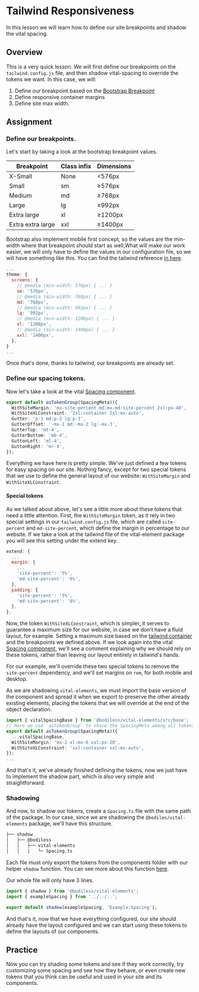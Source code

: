 # Tailwind Responsiveness

In this lesson we will learn how to define our site breakpoints and shadow the vital spacing.

## Overview

This is a very quick lesson. We will first define our breakpoints on the `tailwind.config.js` file, and then shadow vital-spacing to override the tokens we want.
In this case, we will:
1. Define our breakpoint based on the [Bootstrap Breakpoint](https://getbootstrap.com/docs/5.0/layout/breakpoints/)
2. Define responsive container margins
3. Define site max width.

## Assignment

### Define our breakpoints.

Let's start by taking a look at the bootstrap breakpoint values.

|Breakpoint|Class infix|Dimensions|
|----------|-----------|----------|
|X-Small|None|<576px|
|Small|sm|≥576px|
|Medium|md|≥768px|
|Large|lg|≥992px|
|Extra large|xl|≥1200px|
|Extra extra large|xxl|≥1400px|

Bootstrap also implement mobile first concept, so the values are the min-width where that breakpoint should start as well,What will make our work easier, we will only have to define the values in our configuration file, so we will have something like this. You can find the tailwind reference [in here](https://tailwindcss.com/docs/screens).

```js
...
theme: {
  screens: {
    // @media (min-width: 576px) { ... }
    sm: '576px',
    // @media (min-width: 768px) { ... }
    md: '768px',
    // @media (min-width: 992px) { ... }
    lg: '992px',
    // @media (min-width: 1200px) { ... }
    xl: '1200px',
    // @media (min-width: 1400px) { ... }
    xxl: '1400px',
  },
}
...
```

Once that's done, thanks to tailwind, our breakpoints are already set.

### Define our spacing tokens.

Now let's take a look at the vital [Spacing component](https://github.com/johnsonandjohnson/Bodiless-JS/blob/main/packages/vital-elements/src/components/Spacing/tokens/vitalSpacing.ts).

```ts
export default asTokenGroup(SpacingMeta)({
  WithSiteMargin: 'mx-site-percent md:mx-md-site-percent 2xl:px-40',
  WithSiteXLConstraint: '2xl:container 2xl:mx-auto',
  Gutter: 'p-1 md:p-2 lg:p-3',
  GutterOffset: '-mx-1 md:-mx-2 lg:-mx-3',
  GutterTop: 'mt-4',
  GutterBottom: 'mb-4',
  GuttonLeft: 'ml-4',
  GuttonRight: 'mr-4',
});

```

Everything we have here is pretty simple. We've just defined a few tokens for easy spacing on our site. Nothing fancy, except for two special tokens that we use to define the general layout of our website: `WithSiteMargin` and `WithSiteXLConstraint`.
#### Special tokens
As we talked about above, let's see a little more about these tokens that need a little attention.
First, the `WithSiteMargin` token, as it rely in two special settings in our `tailwind.config.js` file, which are called `site-percent` and `md-site-percent`, which define the margin in percentage to our website. If we take a look at the tailwind file of the vital-element package you will see this setting under the extend key.

```js
extend: {
  ...
  margin: {
    ...
    'site-percent': '5%',
    'md-site-percent': '8%',
  },
  padding: {
    'site-percent': '5%',
    'md-site-percent': '8%',
  },
},
```

Now, the token `WithSiteXLConstraint`, which is simpler, it serves to guarantee a maximum size for our website, in case we don't have a fluid layout, for example. Setting a maximum size based on the [tailwind container](https://tailwindcss.com/docs/container) and the breakpoints we defined above.
If we look again into the vital [Spacing component](https://github.com/johnsonandjohnson/Bodiless-JS/blob/main/packages/vital-elements/src/components/Spacing/tokens/vitalSpacing.ts), we'll see a comment explaining why we should rely on these tokens, rather than leaving our layout entirely in tailwind's hands.

For our example, we'll override these two special tokens to remove the `site-percent` dependency, and we'll set margins on `rem`, for both mobile and desktop.

As we are shadowing `vital-elements`, we must import the base version of the component and spread it when we export to preserve the other already existing elements, placing the tokens that we will override at the end of the object declaration.

```ts
import { vitalSpacingBase } from '@bodiless/vital-elements/src/base';
// Here we use `asTokenGroup` to share the SpacingMeta among all tokens exported.
export default asTokenGroup(SpacingMeta)({
  ...vitalSpacingBase,
  WithSiteMargin: 'mx-2 xl:mx-6 xxl:px-20',
  WithSiteXLConstraint: 'xxl:container xxl:mx-auto',
});
...
```

And that's it, we've already finished defining the tokens, now we just have to implement the shadow part, which is also very simple and straightforward.

### Shadowing

And now, to shadow our tokens, create a `Spacing.ts` file with the same path of the package. In our case, since we are shadowing the `@bodiles/vital-elements` package, we'll have this structure.
```bash
├── shadow
│   ├── @bodiless
│   │   ├── vital-elements
│   │   |   └─ Spacing.ts
```

<!-- Waiting for the actual function to be available; -->
Each file must only export the tokens from the components folder with our helper `shadow` function. You can see more about this function [here](TBD).

Our whole file will only have 3 lines.

```ts
import { shadow } from '@bodiless/vital-elements';
import { exampleSpacing } from '../../..';

export default shadow(exampleSpacing, 'Example:Spacing');
```

And that's it, now that we have everything configured, our site should already have the layout configured and we can start using these tokens to define the layouts of our components.

## Practice

Now you can try shading some tokens and see if they work correctly, try customizing some spacing and see how they behave, or even create new tokens that you think can be useful and used in your site and its components.
